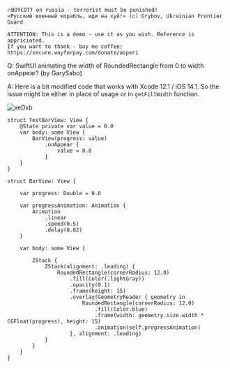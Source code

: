 ```
🔥BOYCOTT on russia - terrorist must be punished!
«Русский военный корабль, иди на хуй!» (c) Grybov, Ukrainian Frontier Guard

ATTENTION: This is a demo - use it as you wish. Reference is appriciated.
If you want to thank - buy me coffee: https://secure.wayforpay.com/donate/asperi
```

Q: SwiftUI animating the width of RoundedRectangle from 0 to width onAppear? (by GarySabo)

A: Here is a bit modified code that works with Xcode 12.1 / iOS 14.1. So the issue might be either in place of usage or in `getFillWidth` function.

![xeDxb](https://user-images.githubusercontent.com/62171579/176424849-5aa53870-62f7-486b-a367-fe3c850e3d06.gif)

```
struct TestBarView: View {
	@State private var value = 0.0
	var body: some View {
		BarView(progress: value)
			.onAppear {
				value = 0.8
			}
	}
}

struct BarView: View {
	
	var progress: Double = 0.0
	
	var progressAnimation: Animation {
		Animation
			.linear
			.speed(0.5)
			.delay(0.02)
	}
	
	var body: some View {
		
		ZStack {
			ZStack(alignment: .leading) {
				RoundedRectangle(cornerRadius: 12.0)
					.fill(Color(.lightGray))
					.opacity(0.1)
					.frame(height: 15)
					.overlay(GeometryReader { geometry in
						RoundedRectangle(cornerRadius: 12.0)
							.fill(Color.blue)
							.frame(width: geometry.size.width * CGFloat(progress), height: 15)
							.animation(self.progressAnimation)
					}, alignment: .leading)
			}
		}
	}
}
```

